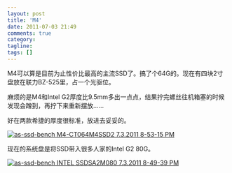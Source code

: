 ```yaml
---
layout: post
title: 'M4'
date: 2011-07-03 21:49
comments: true
category:
tagline:
tags: []
---
```


M4可以算是目前为止性价比最高的主流SSD了。搞了个64G的。现在有四块2寸盘放在联力BZ-525里，占一个光驱位。

麻烦的是M4和Intel G2厚度比9.5mm多出一点点，结果拧完螺丝往机箱塞的时候发现会蹭到，再拧下来重新摆放……

好在两款希捷的厚度很标准，放进去妥妥的。

[![as-ssd-bench M4-CT064M4SSD2 7.3.2011 8-53-15 PM](https://dn-qingpei-image.qbox.me/in_post/as-ssd-bench-M4-CT064M4SSD2-7.3.2011-8-53-15-PM_thumb.png)](https://dn-qingpei-image.qbox.me/in_post/as-ssd-bench-M4-CT064M4SSD2-7.3.2011-8-53-15-PM.png)

现在的系统盘是将SSD带入很多人家的Intel G2 80G。

[![as-ssd-bench INTEL SSDSA2M080 7.3.2011 8-49-39 PM](https://dn-qingpei-image.qbox.me/in_post/as-ssd-bench-INTEL-SSDSA2M080-7.3.2011-8-49-39-PM_thumb.png)](https://dn-qingpei-image.qbox.me/in_post/as-ssd-bench-INTEL-SSDSA2M080-7.3.2011-8-49-39-PM.png)
